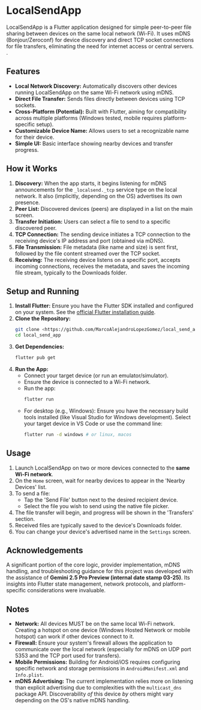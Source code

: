 # LocalSendApp

LocalSendApp is a Flutter application designed for simple peer-to-peer file sharing between devices on the same local network (Wi-Fi). It uses mDNS (Bonjour/Zeroconf) for device discovery and direct TCP socket connections for file transfers, eliminating the need for internet access or central servers.
.
## Features

*   **Local Network Discovery:** Automatically discovers other devices running LocalSendApp on the same Wi-Fi network using mDNS.
*   **Direct File Transfer:** Sends files directly between devices using TCP sockets.
*   **Cross-Platform (Potential):** Built with Flutter, aiming for compatibility across multiple platforms (Windows tested, mobile requires platform-specific setup).
*   **Customizable Device Name:** Allows users to set a recognizable name for their device.
*   **Simple UI:** Basic interface showing nearby devices and transfer progress.

## How it Works

1.  **Discovery:** When the app starts, it begins listening for mDNS announcements for the `_localsend._tcp` service type on the local network. It also (implicitly, depending on the OS) advertises its own presence.
2.  **Peer List:** Discovered devices (peers) are displayed in a list on the main screen.
3.  **Transfer Initiation:** Users can select a file to send to a specific discovered peer.
4.  **TCP Connection:** The sending device initiates a TCP connection to the receiving device's IP address and port (obtained via mDNS).
5.  **File Transmission:** File metadata (like name and size) is sent first, followed by the file content streamed over the TCP socket.
6.  **Receiving:** The receiving device listens on a specific port, accepts incoming connections, receives the metadata, and saves the incoming file stream, typically to the Downloads folder.

## Setup and Running

1.  **Install Flutter:** Ensure you have the Flutter SDK installed and configured on your system. See the [official Flutter installation guide](https://docs.flutter.dev/get-started/install).
2.  **Clone the Repository:**
    ```bash
    git clone <https://github.com/MarcoAlejandroLopezGomez/local_send_app.git>
    cd local_send_app
    ```
3.  **Get Dependencies:**
    ```bash
    flutter pub get
    ```
4.  **Run the App:**
    *   Connect your target device (or run an emulator/simulator).
    *   Ensure the device is connected to a Wi-Fi network.
    *   Run the app:
        ```bash
        flutter run
        ```
    *   For desktop (e.g., Windows): Ensure you have the necessary build tools installed (like Visual Studio for Windows development). Select your target device in VS Code or use the command line:
        ```bash
        flutter run -d windows # or linux, macos
        ```

## Usage

1.  Launch LocalSendApp on two or more devices connected to the **same Wi-Fi network**.
2.  On the `Home` screen, wait for nearby devices to appear in the 'Nearby Devices' list.
3.  To send a file:
    *   Tap the 'Send File' button next to the desired recipient device.
    *   Select the file you wish to send using the native file picker.
4.  The file transfer will begin, and progress will be shown in the 'Transfers' section.
5.  Received files are typically saved to the device's Downloads folder.
6.  You can change your device's advertised name in the `Settings` screen.

## Acknowledgements

A significant portion of the core logic, provider implementation, mDNS handling, and troubleshooting guidance for this project was developed with the assistance of **Gemini 2.5 Pro Preview (internal date stamp 03-25)**. Its insights into Flutter state management, network protocols, and platform-specific considerations were invaluable.

## Notes

*   **Network:** All devices MUST be on the same local Wi-Fi network. Creating a hotspot on one device (Windows Hosted Network or mobile hotspot) can work if other devices connect to it.
*   **Firewall:** Ensure your system's firewall allows the application to communicate over the local network (especially for mDNS on UDP port 5353 and the TCP port used for transfers).
*   **Mobile Permissions:** Building for Android/iOS requires configuring specific network and storage permissions in `AndroidManifest.xml` and `Info.plist`.
*   **mDNS Advertising:** The current implementation relies more on listening than explicit advertising due to complexities with the `multicast_dns` package API. Discoverability *of* this device *by* others might vary depending on the OS's native mDNS handling.
